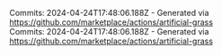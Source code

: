 Commits: 2024-04-24T17:48:06.188Z - Generated via https://github.com/marketplace/actions/artificial-grass
<br>
Commits: 2024-04-24T17:48:06.188Z - Generated via https://github.com/marketplace/actions/artificial-grass
<br>
